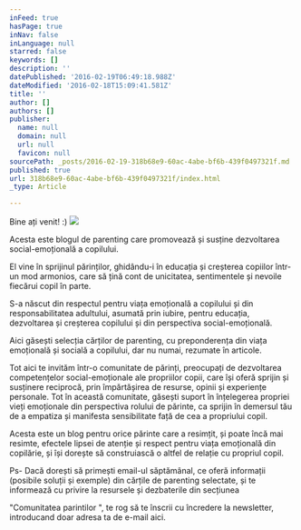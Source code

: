 ```yaml
---
inFeed: true
hasPage: true
inNav: false
inLanguage: null
starred: false
keywords: []
description: ''
datePublished: '2016-02-19T06:49:18.988Z'
dateModified: '2016-02-18T15:09:41.581Z'
title: ''
author: []
authors: []
publisher:
  name: null
  domain: null
  url: null
  favicon: null
sourcePath: _posts/2016-02-19-318b68e9-60ac-4abe-bf6b-439f0497321f.md
published: true
url: 318b68e9-60ac-4abe-bf6b-439f0497321f/index.html
_type: Article

---
```

Bine ați venit! :)
![](https://the-grid-user-content.s3-us-west-2.amazonaws.com/872477f5-0af8-4b4d-bcf6-536a5578176d.jpg)

Acesta este blogul de parenting care promovează și susține
dezvoltarea social-emoțională a copilului.

El vine în sprijinul părinților, ghidându-i în educația și
creșterea copiilor într-un mod armonios, care să țină cont de unicitatea, sentimentele
și nevoile fiecărui copil în parte. 

S-a născut din respectul pentru viața emoțională a copilului
și din responsabilitatea adultului, asumată prin iubire, pentru educația,
dezvoltarea și creșterea copilului și din perspectiva social-emoțională.

Aici găsești selecția cărților de parenting, cu preponderența din
viața emoțională și socială a copilului, dar nu numai, rezumate în articole. 

Tot aici te invităm într-o
comunitate de părinți, preocupați de dezvoltarea competențelor social-emoționale
ale propriilor copii, care își oferă sprijin și susținere reciprocă, prin
împărtășirea de resurse, opinii și experiențe personale. Tot în această
comunitate, găsești suport în înțelegerea propriei vieți emoționale din
perspectiva rolului de părinte, ca sprijin în demersul tău de a empatiza și
manifesta sensibilitate față de cea a propriului copil. 

Acesta este un blog
pentru orice părinte care a resimțit, și poate încă mai resimte, efectele lipsei
de atenție și respect pentru viața emoțională din copilărie, și își dorește să
construiască o altfel de relație cu propriul copil. 

Ps- Dacă dorești să
primești email-ul săptămânal, ce oferă informații (posibile soluții și exemple)
din cărțile de parenting selectate, și te informează cu privire la resursele și
dezbaterile din secțiunea 

"Comunitatea
parintilor ", te rog să te înscrii cu încredere la newsletter, introducand doar
adresa ta de e-mail aici.